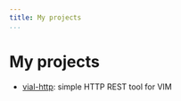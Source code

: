 ```yaml
---
title: My projects
...
```


# My projects

* [vial-http](https://github.com/baverman/vial-http): simple HTTP REST tool for
  VIM

